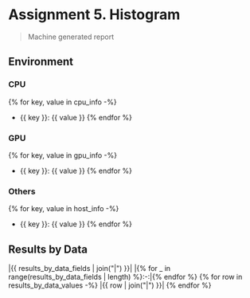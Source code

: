# Assignment 5. Histogram

> Machine generated report

## Environment

### CPU

{% for key, value in cpu_info -%}
- {{ key }}: {{ value }}
{% endfor %}
### GPU

{% for key, value in gpu_info -%}
- {{ key }}: {{ value }}
{% endfor %}
### Others

{% for key, value in host_info -%}
- {{ key }}: {{ value }}
{% endfor %}
## Results by Data

|{{ results_by_data_fields | join("|") }}|
|{% for _ in range(results_by_data_fields | length) %}:-:|{% endfor %}
{% for row in results_by_data_values -%}
|{{ row | join("|") }}|
{% endfor %}
